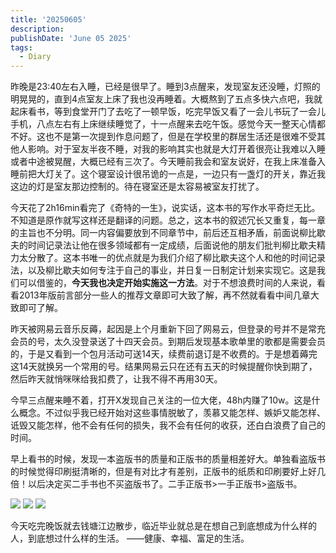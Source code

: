 ```yaml
---
title: '20250605'
description: 
publishDate: 'June 05 2025'
tags:
  - Diary
---
```


昨晚是23:40左右入睡，已经是很早了。睡到3点醒来，发现室友还没睡，灯照的明晃晃的，直到4点室友上床了我也没再睡着。大概熬到了五点多快六点吧，我就起床看书，等到食堂开门了去吃了一顿早饭，吃完早饭又看了一会儿书玩了一会儿手机，八点左右有上床继续睡觉了，十一点醒来去吃午饭。感觉今天一整天心情都不好。这也不是第一次提到作息问题了，但是在学校里的群居生活还是很难不受其他人影响。对于室友半夜不睡，对我的影响其实也就是大灯开着很亮让我难以入睡或者中途被晃醒，大概已经有三次了。今天睡前我会和室友说好，在我上床准备入睡前把大灯关了。这个寝室设计很吊诡的一点是，一边只有一盏灯的开关，靠近我这边的灯是室友那边控制的。待在寝室还是太容易被室友打扰了。

今天花了2h16min看完了《奇特的一生》，说实话，这本书的写作水平奇烂无比。不知道是原作就写这样还是翻译的问题。总之，这本书的叙述冗长又重复，每一章的主旨也不分明。同一内容偏要放到不同章节中，前后还互相矛盾，前面说柳比歇夫的时间记录法让他在很多领域都有一定成绩，后面说他的朋友们批判柳比歇夫精力太分散了。这本书唯一的优点就是为我们介绍了柳比歇夫这个人和他的时间记录法，以及柳比歇夫如何专注于自己的事业，并日复一日制定计划来实现它。这是我们可以借鉴的，**今天我也决定开始实施这一方法**。对于不想浪费时间的人来说，看看2013年版前言部分一些人的推荐文章即可大致了解，再不然就看看中间几章大致即可了解。

昨天被网易云音乐反薅，起因是上个月重新下回了网易云，但登录的号并不是常充会员的号，太久没登录送了十四天会员。到期后发现基本歌单里的歌都是需要会员的，于是又看到一个包月活动可送14天，续费前退订是不收费的。于是想着薅完这14天就换另一个常用的号。结果网易云只在还有五天的时候提醒你快到期了，然后昨天就悄咪咪给我扣费了，让我不得不再用30天。

今早三点醒来睡不着，打开X发现自己关注的一位大佬，48h内赚了10w。这是什么概念。不过似乎我已经开始对这些事情脱敏了，羡慕又能怎样、嫉妒又能怎样、诋毁又能怎样，他不会有任何的损失，我不会有任何的收获，还白白浪费了自己的时间。

早上看书的时候，发现一本盗版书的质量和正版书的质量相差好大。单独看盗版书的时候觉得印刷挺清晰的，但是有对比才有差别，正版书的纸质和印刷要好上好几倍！以后决定买二手书也不买盗版书了。二手正版书>一手正版书>盗版书。

![ ](https://ad0e046.webp.li/qiantangjiang1.jpg)
![ ](https://ad0e046.webp.li/qiantangjiang2.jpg)
![ ](https://ad0e046.webp.li/qiantangjiang3.jpg)

今天吃完晚饭就去钱塘江边散步，临近毕业就总是在想自己到底想成为什么样的人，到底想过什么样的生活。
——健康、幸福、富足的生活。